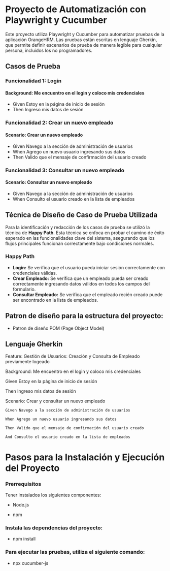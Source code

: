 # Proyecto de Automatización con Playwright y Cucumber

Este proyecto utiliza Playwright y Cucumber para automatizar pruebas de la aplicación OrangeHRM. Las pruebas están escritas en lenguaje Gherkin, que permite definir escenarios de prueba de manera legible para cualquier persona, incluidos los no programadores.

## Casos de Prueba

### Funcionalidad 1: Login

#### Background: Me encuentro en el login y coloco mis credenciales
  - Given Estoy en la página de inicio de sesión
  - Then Ingreso mis datos de sesión

### Funcionalidad 2: Crear un nuevo empleado

#### Scenario: Crear un nuevo empleado
  - Given Navego a la sección de administración de usuarios
  - When Agrego un nuevo usuario ingresando sus datos
  - Then Valido que el mensaje de confirmación del usuario creado

### Funcionalidad 3: Consultar un nuevo empleado

#### Scenario: Consultar un nuevo empleado
  - Given Navego a la sección de administración de usuarios
  - When Consulto el usuario creado en la lista de empleados

## Técnica de Diseño de Caso de Prueba Utilizada

Para la identificación y redacción de los casos de prueba se utilizó la técnica de **Happy Path**. Esta técnica se enfoca en probar el camino de éxito esperado en las funcionalidades clave del sistema, asegurando que los flujos principales funcionan correctamente bajo condiciones normales.

### Happy Path
- **Login:** Se verifica que el usuario pueda iniciar sesión correctamente con credenciales válidas.
- **Crear Empleado:** Se verifica que un empleado pueda ser creado correctamente ingresando datos válidos en todos los campos del formulario.
- **Consultar Empleado:** Se verifica que el empleado recién creado puede ser encontrado en la lista de empleados.

## Patron de diseño para la estructura del proyecto:
- Patron de diseño POM (Page Object Model)

## Lenguaje Gherkin

Feature: Gestión de Usuarios: Creación y Consulta de Empleado previamente logeado

Background: Me encuentro en el login y coloco mis credenciales

  Given Estoy en la página de inicio de sesión
  
  Then Ingreso mis datos de sesión
  
  Scenario: Crear y consultar un nuevo empleado
  
    Given Navego a la sección de administración de usuarios
    
    When Agrego un nuevo usuario ingresando sus datos
    
    Then Valido que el mensaje de confirmación del usuario creado
    
    And Consulto el usuario creado en la lista de empleados

# Pasos para la Instalación y Ejecución del Proyecto
### Prerrequisitos
Tener instalados los siguientes componentes:

- Node.js 

- npm 

### Instala las dependencias del proyecto:
- npm install

### Para ejecutar las pruebas, utiliza el siguiente comando:
- npx cucumber-js


    
